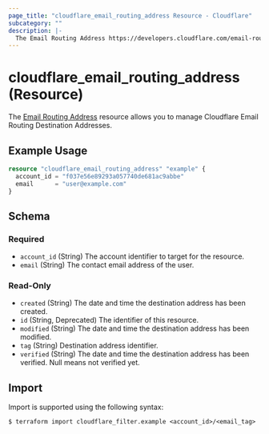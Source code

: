 ```yaml
---
page_title: "cloudflare_email_routing_address Resource - Cloudflare"
subcategory: ""
description: |-
  The Email Routing Address https://developers.cloudflare.com/email-routing/setup/email-routing-addresses/#destination-addresses resource allows you to manage Cloudflare Email Routing Destination Addresses.
---
```


# cloudflare_email_routing_address (Resource)

The [Email Routing Address](https://developers.cloudflare.com/email-routing/setup/email-routing-addresses/#destination-addresses) resource allows you to manage Cloudflare Email Routing Destination Addresses.

## Example Usage

```terraform
resource "cloudflare_email_routing_address" "example" {
  account_id = "f037e56e89293a057740de681ac9abbe"
  email      = "user@example.com"
}
```
<!-- schema generated by tfplugindocs -->
## Schema

### Required

- `account_id` (String) The account identifier to target for the resource.
- `email` (String) The contact email address of the user.

### Read-Only

- `created` (String) The date and time the destination address has been created.
- `id` (String, Deprecated) The identifier of this resource.
- `modified` (String) The date and time the destination address has been modified.
- `tag` (String) Destination address identifier.
- `verified` (String) The date and time the destination address has been verified. Null means not verified yet.

## Import

Import is supported using the following syntax:

```shell
$ terraform import cloudflare_filter.example <account_id>/<email_tag>
```
